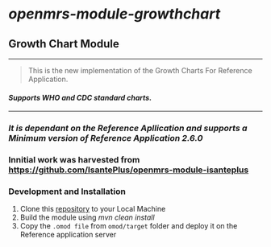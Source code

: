 # *openmrs-module-growthchart*
## Growth Chart Module
___
> This is the new implementation of the Growth Charts For Reference Application.
#### *Supports WHO and CDC standard charts.* 
___
### *It is dependant on the Reference Apllication and supports a Minimum version of Reference Application 2.6.0*
### Innitial work was harvested from https://github.com/IsantePlus/openmrs-module-isanteplus

### Development and Installation
1. Clone this [repository](https://github.com/openmrs/openmrs-module-growthchart) to your Local Machine
2. Build the module using *mvn clean install* 
3. Copy the `.omod file` from `omod/target` folder and deploy it on the Reference application server 



